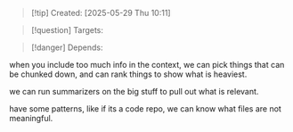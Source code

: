 
>[!tip] Created: [2025-05-29 Thu 10:11]

>[!question] Targets: 

>[!danger] Depends: 

when you include too much info in the context, we can pick things that can be chunked down, and can rank things to show what is heaviest.

we can run summarizers on the big stuff to pull out what is relevant.

have some patterns, like if its a code repo, we can know what files are not meaningful.